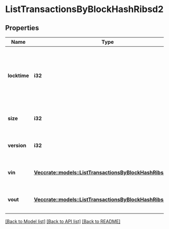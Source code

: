# ListTransactionsByBlockHashRibsd2

## Properties

Name | Type | Description | Notes
------------ | ------------- | ------------- | -------------
**locktime** | **i32** | Represents the time at which a particular transaction can be added to the blockchain. | 
**size** | **i32** | Represents the total size of this transaction. | 
**version** | **i32** | Represents transaction version number. | 
**vin** | [**Vec<crate::models::ListTransactionsByBlockHashRibsd2Vin>**](ListTransactionsByBlockHashRIBSD2_vin.md) | Represents the transaction inputs. | 
**vout** | [**Vec<crate::models::ListTransactionsByBlockHashRibsd2Vout>**](ListTransactionsByBlockHashRIBSD2_vout.md) | Represents the transaction outputs. | 

[[Back to Model list]](../README.md#documentation-for-models) [[Back to API list]](../README.md#documentation-for-api-endpoints) [[Back to README]](../README.md)


